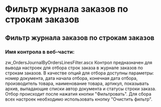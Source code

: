 ﻿---
description: 2.4.7
---
# Фильтр журнала заказов по строкам заказов
## Фильтр журнала заказов по строкам заказов
### Имя контрола в веб-части: 
zw_OrdersJournalByOrdersLinesFilter.ascx
Контрол предназначен для вывода настроек для отбора строк заказа в журнале заказов по строкам заказов.
В качестве опций для отбора доступны параметры: номер документа, дата начала отбора, конечная дата отбора, производитель товара, наименование товара, артикул, показывать архив, выпадающие списки автор документа и статусы строки заказа.
Отбор происходит после нажатия кнопки "Фильтровать".
Для сбора всех настроек необходимо использовать кнопку "Очистить фильтр".
